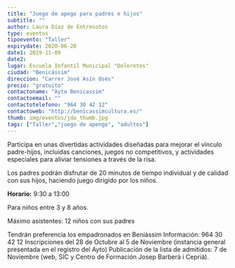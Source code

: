 ```yaml
---
title: "Juego de apego para padres e hijos"
subtitle: ""
author: Laura Díaz de Entresotos
type: eventos
tipoevento: "Taller"
expirydate: 2020-06-20
date1: 2019-11-09
date2: 
lugar: Escuela Infantil Municipal "Doloretes"
ciudad: "Benicàssim"
direccion: "Carrer José Asín Osés"
precio: "gratuito"
contactoname: "Ayto Benicassim"
contactoemail: ""
contactotelefono: "964 30 42 12"
contactoweb: "http://benicassimcultura.es/"
thumb: img/eventos/jda_thumb.jpg
tags: ["Taller","juego de apengo", "adultos"]
---
```

Participa en unas divertidas actividades diseñadas para mejorar el vínculo padre-hijos, incluidas canciones, juegos no competitivos, y actividades especiales para aliviar tensiones a través de la risa.

Los padres podrán disfrutar de 20 minutos de tiempo individual y de calidad con sus hijos, haciendo juego dirigido por los niños.

**Horario:** 9:30 a 13:00 

Para niños entre 3 y 8 años.

Máximo asistentes: 12 niños con sus padres


Tendrán preferencia los empadronados en Beniàssim
Información: 964 30 42 12
Inscripciones del 28 de Octubre al 5 de Noviembre (instancia general presentada en el registro del Ayto) Publicación de la lista de admitidos: 7 de Noviembre (web, SIC y Centro de Formación Josep Barberà i Ceprià).